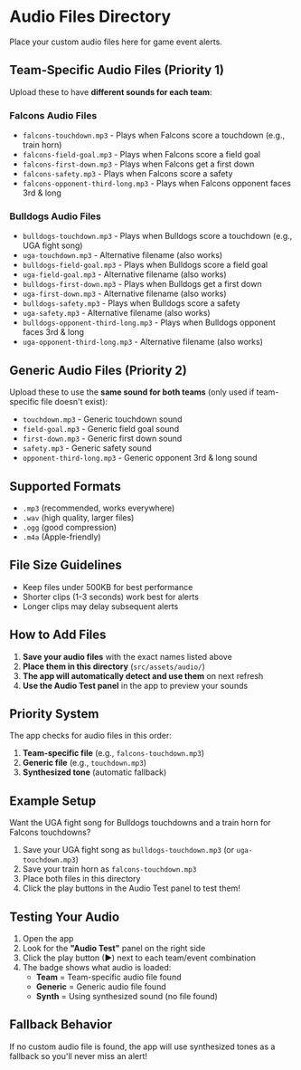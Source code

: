 # Audio Files Directory

Place your custom audio files here for game event alerts.

## Team-Specific Audio Files (Priority 1)

Upload these to have **different sounds for each team**:

### Falcons Audio Files
- `falcons-touchdown.mp3` - Plays when Falcons score a touchdown (e.g., train horn)
- `falcons-field-goal.mp3` - Plays when Falcons score a field goal
- `falcons-first-down.mp3` - Plays when Falcons get a first down
- `falcons-safety.mp3` - Plays when Falcons score a safety
- `falcons-opponent-third-long.mp3` - Plays when Falcons opponent faces 3rd & long

### Bulldogs Audio Files
- `bulldogs-touchdown.mp3` - Plays when Bulldogs score a touchdown (e.g., UGA fight song)
- `uga-touchdown.mp3` - Alternative filename (also works)
- `bulldogs-field-goal.mp3` - Plays when Bulldogs score a field goal
- `uga-field-goal.mp3` - Alternative filename (also works)
- `bulldogs-first-down.mp3` - Plays when Bulldogs get a first down
- `uga-first-down.mp3` - Alternative filename (also works)
- `bulldogs-safety.mp3` - Plays when Bulldogs score a safety
- `uga-safety.mp3` - Alternative filename (also works)
- `bulldogs-opponent-third-long.mp3` - Plays when Bulldogs opponent faces 3rd & long
- `uga-opponent-third-long.mp3` - Alternative filename (also works)

## Generic Audio Files (Priority 2)

Upload these to use the **same sound for both teams** (only used if team-specific file doesn't exist):

- `touchdown.mp3` - Generic touchdown sound
- `field-goal.mp3` - Generic field goal sound
- `first-down.mp3` - Generic first down sound
- `safety.mp3` - Generic safety sound
- `opponent-third-long.mp3` - Generic opponent 3rd & long sound

## Supported Formats

- `.mp3` (recommended, works everywhere)
- `.wav` (high quality, larger files)
- `.ogg` (good compression)
- `.m4a` (Apple-friendly)

## File Size Guidelines

- Keep files under 500KB for best performance
- Shorter clips (1-3 seconds) work best for alerts
- Longer clips may delay subsequent alerts

## How to Add Files

1. **Save your audio files** with the exact names listed above
2. **Place them in this directory** (`src/assets/audio/`)
3. **The app will automatically detect and use them** on next refresh
4. **Use the Audio Test panel** in the app to preview your sounds

## Priority System

The app checks for audio files in this order:

1. **Team-specific file** (e.g., `falcons-touchdown.mp3`)
2. **Generic file** (e.g., `touchdown.mp3`)
3. **Synthesized tone** (automatic fallback)

## Example Setup

Want the UGA fight song for Bulldogs touchdowns and a train horn for Falcons touchdowns?

1. Save your UGA fight song as `bulldogs-touchdown.mp3` (or `uga-touchdown.mp3`)
2. Save your train horn as `falcons-touchdown.mp3`
3. Place both files in this directory
4. Click the play buttons in the Audio Test panel to test them!

## Testing Your Audio

1. Open the app
2. Look for the **"Audio Test"** panel on the right side
3. Click the play button (▶) next to each team/event combination
4. The badge shows what audio is loaded:
   - **Team** = Team-specific audio file found
   - **Generic** = Generic audio file found
   - **Synth** = Using synthesized sound (no file found)

## Fallback Behavior

If no custom audio file is found, the app will use synthesized tones as a fallback so you'll never miss an alert!
